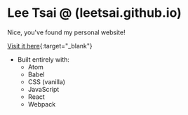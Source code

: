 # Lee Tsai @ (leetsai.github.io)

Nice, you've found my personal website!

[Visit it here](https://leetsai.github.io/){:target="_blank"}

- Built entirely with:
  - Atom
  - Babel
  - CSS (vanilla)
  - JavaScript
  - React
  - Webpack
